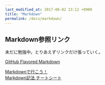 ```yaml
---
last_modified_at: 2017-08-02 23:12 +0900
title: "Markdown"
permalink: /docs/markdown/
---
```

## Markdown参照リンク
未だに勉強中。とりあえずリンクだけ張っていく。

[GitHub Flavored Markdown](https://guides.github.com/features/mastering-markdown/)

[Markdownで行こう！](https://gist.github.com/wate/7072365)  
[Markdown記法 チートシート](https://gist.github.com/mignonstyle/083c9e1651d7734f84c99b8cf49d57fa)
